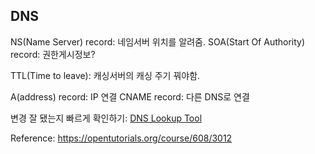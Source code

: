 ## DNS

NS(Name Server) record: 네임서버 위치를 알려줌.
SOA(Start Of Authority) record: 권한게시정보?

TTL(Time to leave): 캐싱서버의 캐싱 주기
꿔야함.

A(address) record: IP 연결
CNAME record: 다른 DNS로 연결

변경 잘 됐는지 빠르게 확인하기: [DNS Lookup Tool](https://www.ultratools.com/tools/dnsLookup)

Reference: https://opentutorials.org/course/608/3012
